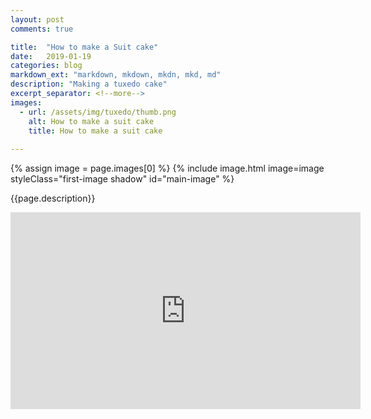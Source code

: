 ```yaml
---
layout: post
comments: true

title:  "How to make a Suit cake"
date:   2019-01-19
categories: blog
markdown_ext: "markdown, mkdown, mkdn, mkd, md"
description: "Making a tuxedo cake"
excerpt_separator: <!--more-->
images: 
  - url: /assets/img/tuxedo/thumb.png
    alt: How to make a suit cake
    title: How to make a suit cake
 
---
```

<div class="center first-image">

{% assign image = page.images[0] %}
{% include image.html image=image styleClass="first-image shadow" id="main-image" %}

<p id="description">{{page.description}}</p>

</div>

<div class="center">

<iframe width="560" height="315" src="https://www.youtube.com/embed/Ji4w5v-lZxY" frameborder="0" allow="accelerometer; autoplay; encrypted-media; gyroscope; picture-in-picture" allowfullscreen></iframe>
	
</div>
